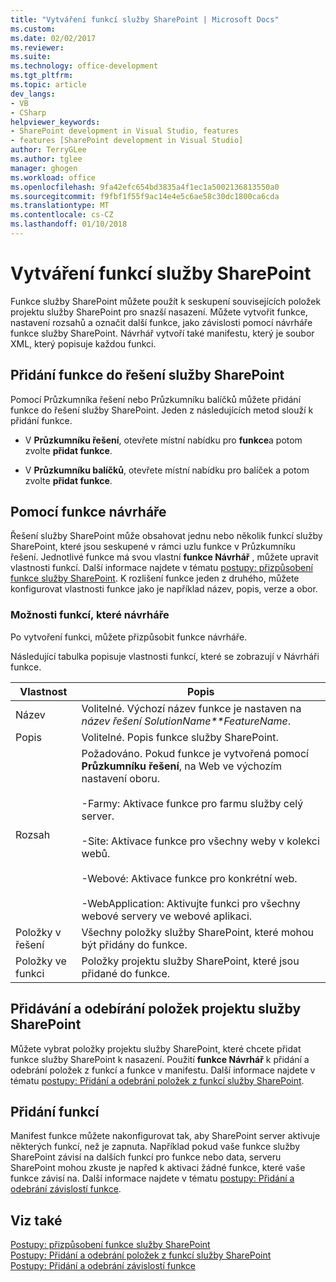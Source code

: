 ```yaml
---
title: "Vytváření funkcí služby SharePoint | Microsoft Docs"
ms.custom: 
ms.date: 02/02/2017
ms.reviewer: 
ms.suite: 
ms.technology: office-development
ms.tgt_pltfrm: 
ms.topic: article
dev_langs:
- VB
- CSharp
helpviewer_keywords:
- SharePoint development in Visual Studio, features
- features [SharePoint development in Visual Studio]
author: TerryGLee
ms.author: tglee
manager: ghogen
ms.workload: office
ms.openlocfilehash: 9fa42efc654bd3835a4f1ec1a5002136813550a0
ms.sourcegitcommit: f9fbf1f55f9ac14e4e5c6ae58c30dc1800ca6cda
ms.translationtype: MT
ms.contentlocale: cs-CZ
ms.lasthandoff: 01/10/2018
---
```

# <a name="creating-sharepoint-features"></a>Vytváření funkcí služby SharePoint
  Funkce služby SharePoint můžete použít k seskupení souvisejících položek projektu služby SharePoint pro snazší nasazení. Můžete vytvořit funkce, nastavení rozsahů a označit další funkce, jako závislosti pomocí návrháře funkce služby SharePoint. Návrhář vytvoří také manifestu, který je soubor XML, který popisuje každou funkci.  
  
## <a name="adding-features-to-the-sharepoint-solution"></a>Přidání funkce do řešení služby SharePoint  
 Pomocí Průzkumníka řešení nebo Průzkumníku balíčků můžete přidání funkce do řešení služby SharePoint. Jeden z následujících metod slouží k přidání funkce.  
  
-   V **Průzkumníku řešení**, otevřete místní nabídku pro **funkce**a potom zvolte **přidat funkce**.  
  
-   V **Průzkumníku balíčků**, otevřete místní nabídku pro balíček a potom zvolte **přidat funkce**.  
  
## <a name="using-the-feature-designer"></a>Pomocí funkce návrháře  
 Řešení služby SharePoint může obsahovat jednu nebo několik funkcí služby SharePoint, které jsou seskupené v rámci uzlu funkce v Průzkumníku řešení. Jednotlivé funkce má svou vlastní **funkce Návrhář** , můžete upravit vlastnosti funkcí. Další informace najdete v tématu [postupy: přizpůsobení funkce služby SharePoint](../sharepoint/how-to-customize-a-sharepoint-feature.md). K rozlišení funkce jeden z druhého, můžete konfigurovat vlastnosti funkce jako je například název, popis, verze a obor.  
  
### <a name="feature-designer-options"></a>Možnosti funkcí, které návrháře  
 Po vytvoření funkci, můžete přizpůsobit funkce návrháře.  
  
 Následující tabulka popisuje vlastnosti funkcí, které se zobrazují v Návrháři funkce.  
  
|Vlastnost|Popis|  
|--------------|-----------------|  
|Název|Volitelné. Výchozí název funkce je nastaven na *název řešení SolutionName**FeatureName*.|  
|Popis|Volitelné. Popis funkce služby SharePoint.|  
|Rozsah|Požadováno. Pokud funkce je vytvořená pomocí **Průzkumníku řešení**, na Web ve výchozím nastavení oboru.<br /><br /> -Farmy: Aktivace funkce pro farmu služby celý server.<br /><br /> -Site: Aktivace funkce pro všechny weby v kolekci webů.<br /><br /> -Webové: Aktivace funkce pro konkrétní web.<br /><br /> -WebApplication: Aktivujte funkci pro všechny webové servery ve webové aplikaci.|  
|Položky v řešení|Všechny položky služby SharePoint, které mohou být přidány do funkce.|  
|Položky ve funkci|Položky projektu služby SharePoint, které jsou přidané do funkce.|  
  
## <a name="adding-and-removing-sharepoint-project-items"></a>Přidávání a odebírání položek projektu služby SharePoint  
 Můžete vybrat položky projektu služby SharePoint, které chcete přidat funkce služby SharePoint k nasazení. Použití **funkce Návrhář** k přidání a odebrání položek z funkcí a funkce v manifestu. Další informace najdete v tématu [postupy: Přidání a odebrání položek z funkcí služby SharePoint](../sharepoint/how-to-add-and-remove-items-to-sharepoint-features.md).  
  
## <a name="adding-feature-dependencies"></a>Přidání funkcí  
 Manifest funkce můžete nakonfigurovat tak, aby SharePoint server aktivuje některých funkcí, než je zapnuta. Například pokud vaše funkce služby SharePoint závisí na dalších funkcí pro funkce nebo data, serveru SharePoint mohou zkuste je napřed k aktivaci žádné funkce, které vaše funkce závisí na. Další informace najdete v tématu [postupy: Přidání a odebrání závislostí funkce](../sharepoint/how-to-add-and-remove-feature-dependencies.md).  
  
## <a name="see-also"></a>Viz také  
 [Postupy: přizpůsobení funkce služby SharePoint](../sharepoint/how-to-customize-a-sharepoint-feature.md)   
 [Postupy: Přidání a odebrání položek z funkcí služby SharePoint](../sharepoint/how-to-add-and-remove-items-to-sharepoint-features.md)   
 [Postupy: Přidání a odebrání závislostí funkce](../sharepoint/how-to-add-and-remove-feature-dependencies.md)  
  
  